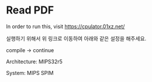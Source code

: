 # Read PDF

In order to run this, visit https://cpulator.01xz.net/

실행하기 위해서 위 링크로 이동하여 아래와 같은 설정을 해주세요.

compile -> continue


Architecture: MIPS32r5

System: MIPS SPIM
